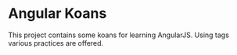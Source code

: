 # Angular Koans

This project contains some koans for learning AngularJS. Using tags various practices are offered.

